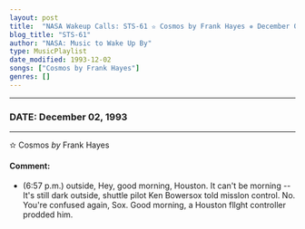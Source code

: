 ```yaml
---
layout: post
title:  "NASA Wakeup Calls: STS-61 ✫ Cosmos by Frank Hayes ✵ December 02, 1993"
blog_title: "STS-61"
author: "NASA: Music to Wake Up By"
type: MusicPlaylist
date_modified: 1993-12-02
songs: ["Cosmos by Frank Hayes"]
genres: []
---
```


----
### DATE: December 02, 1993
----
✫ Cosmos *by* Frank Hayes  

#### Comment:
* (6:57 p.m.) outside, Hey, good morning, Houston. It can't be morning -- It's still dark outside, shuttle pilot Ken Bowersox told misslon control. No. You're confused again, Sox. Good morning, a Houston fllght controller prodded him.



<br/>
<center>
	<a target="_blank"
	   href="https://twitter.com/intent/tweet?hashtags=Space,NASA,Playlist,NASAWakeupCalls,SpaceProgram&text=🚀 {{ page.author}}, '{{ page.songs.first }}' {{ page.title }}, {{ site.url }}{{ page.url }}&via=nasawakeupcalls"><i class="fab fa-twitter" title="Tweet this page" alt="Tweet this page" style="font-size: 1.3em;"></i></a>
	&nbsp; 	<i class="fas fa-user-astronaut" style="font-size: 1.5em;"></i> &nbsp;
    <a id="custom_amazon_link"
       type="amzn" search="#"
       category="popular music">
    <i class="fab fa-amazon" style="font-size: 1.3em;"></i></a>
</center>

<!-- Randomly resolve an individual entry from a song array -->
<script src="/assets/javascript/seedrandom.min.js"></script>
<script>
  var wake_me_up = ["Cosmos by Frank Hayes"];
  var prng = new Math.seedrandom();
  function randomSong() {
    song = wake_me_up[Math.floor(Math.random() * wake_me_up.length)];
    var amazon_link = document.getElementById("custom_amazon_link");
    amazon_link.setAttribute("search", song);
  }
  window.onload = randomSong();
</script>
